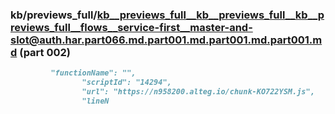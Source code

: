 ### kb/previews_full/kb__previews_full__kb__previews_full__kb__previews_full__flows__service-first__master-and-slot@auth.har.part066.md.part001.md.part001.md.part001.md (part 002)

```md
         "functionName": "",
                "scriptId": "14294",
                "url": "https://n958200.alteg.io/chunk-KO722YSM.js",
                "lineN
```

```
